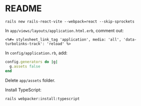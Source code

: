 # README

```
rails new rails-react-vite --webpack=react --skip-sprockets
```

In `app/views/layouts/application.html.erb`, comment out:

```erb
<%#= stylesheet_link_tag 'application', media: 'all', 'data-turbolinks-track': 'reload' %>
```

In `config/application.rb`, add:

```rb
config.generators do |g|
  g.assets false
end
```

Delete `app/assets` folder.

Install TypeScript:

```
rails webpacker:install:typescript
```
